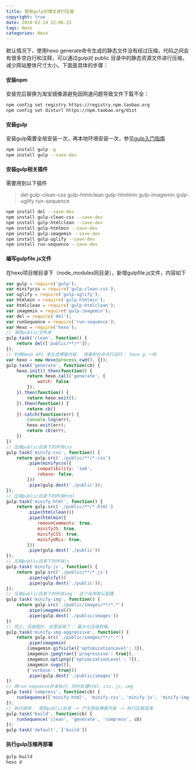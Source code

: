 ```yaml
---
title: 使用gulp对博文进行压缩
copyright: true
date: 2018-02-14 22:06:23
tags: Hexo
categories: Hexo
---
```


默认情况下，使用hexo generate命令生成的静态文件没有经过压缩，代码之间会有很多空白行和注释，可以通过gulp对 public 目录中的静态资源文件进行压缩，减少网站整体尺寸大小。下面是具体的步骤：

#### 安装npm

安装完后替换为淘宝镜像源避免因网速问题导致文件下载不全：

```bash
npm config set registry https://registry.npm.taobao.org
npm config set disturl https://npm.taobao.org/dist
```

#### 安装gulp

安装gulp需要全局安装一次，再本地环境安装一次，参见[gulp入门指南](http://www.gulpjs.com.cn/docs/getting-started/)

```bash
npm install gulp -g
npm install gulp --save-dev
```

#### 安装gulp相关插件

需要用到以下插件

> del
> gulp-clean-css
> gulp-htmlclean
> gulp-htmlmin
> gulp-imagemin
> gulp-uglify
> run-sequence

```bash
npm install del --save-dev
npm install gulp-clean-css --save-dev
npm install gulp-htmlclean --save-dev
npm install gulp-htmlmin --save-dev
npm install gulp-imagemin --save-dev
npm install gulp-uglify --save-dev
npm install run-sequence --save-dev
```

#### 编写gulpfile.js文件

在hexo项目根目录下（node_modules同目录），新增gulpfile.js文件，内容如下

```javascript
var gulp = require('gulp');
var minifycss = require('gulp-clean-css');
var uglify = require('gulp-uglify');
var htmlmin = require('gulp-htmlmin');
var htmlclean = require('gulp-htmlclean');
var imagemin = require('gulp-imagemin');
var del = require('del');
var runSequence = require('run-sequence');
var Hexo = require('hexo');
// 清除public文件夹
gulp.task('clean', function() {
    return del(['public/**/*']);
});
// 利用Hexo API 来生成博客内容， 效果和在命令行运行： hexo g 一样
var hexo = new Hexo(process.cwd(), {});
gulp.task('generate', function(cb) {
    hexo.init().then(function() {
        return hexo.call('generate', {
            watch: false
        });
    }).then(function() {
        return hexo.exit();
    }).then(function() {
        return cb()
    }).catch(function(err) {
        console.log(err);
        hexo.exit(err);
        return cb(err);
    })
})
// 压缩public目录下的所有css
gulp.task('minify-css', function() {
    return gulp.src('./public/**/*.css')
        .pipe(minifycss({
            compatibility: 'ie8',
			rebase: false,
        }))
        .pipe(gulp.dest('./public'));
});
// 压缩public目录下的所有html
gulp.task('minify-html', function() {
    return gulp.src('./public/**/*.html')
        .pipe(htmlclean())
        .pipe(htmlmin({
            removeComments: true,
            minifyJS: true,
            minifyCSS: true,
            minifyURLs: true,
        }))
        .pipe(gulp.dest('./public'))
});
// 压缩public目录下的所有js
gulp.task('minify-js', function() {
    return gulp.src('./public/**/*.js')
        .pipe(uglify())
        .pipe(gulp.dest('./public'));
});
// 压缩public目录下的所有img： 这个采用默认配置
gulp.task('minify-img', function() {
    return gulp.src('./public/images/**/*.*')
        .pipe(imagemin())
        .pipe(gulp.dest('./public/images'))
})
// 同上，压缩图片，这里采用了： 最大化压缩效果。
gulp.task('minify-img-aggressive', function() {
    return gulp.src('./public/images/**/*.*')
        .pipe(imagemin(
        [imagemin.gifsicle({'optimizationLevel': 3}), 
        imagemin.jpegtran({'progressive': true}), 
        imagemin.optipng({'optimizationLevel': 7}), 
        imagemin.svgo()],
        {'verbose': true}))
        .pipe(gulp.dest('./public/images'))
})
// 用run-sequence并发执行，同时处理html，css，js，img
gulp.task('compress', function(cb) {
    runSequence(['minify-html', 'minify-css', 'minify-js', 'minify-img-aggressive'], cb);
});
// 执行顺序： 清除public目录 -> 产生原始博客内容 -> 执行压缩混淆
gulp.task('build', function(cb) {
    runSequence('clean', 'generate', 'compress', cb)
});
gulp.task('default', ['build'])

```

#### 执行gulp压缩再部署

```bash
gulp build
hexo d
```
